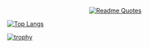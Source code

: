 <!-- Here will be a header -->

<div align="center">
  
[![Readme Quotes](https://quotes-github-readme.vercel.app/api?type=horizontal&theme=dark)](https://github.com/piyushsuthar/github-readme-quotes)
  
</div>

[![Top Langs](https://github-readme-stats.vercel.app/api/top-langs/?username=stummk&theme=nord&card_width=1000)](https://github.com/anuraghazra/github-readme-stats)

[![trophy](https://github-profile-trophy.vercel.app/?username=stummk&theme=nord&margin-w=65)](https://github.com/ryo-ma/github-profile-trophy)


